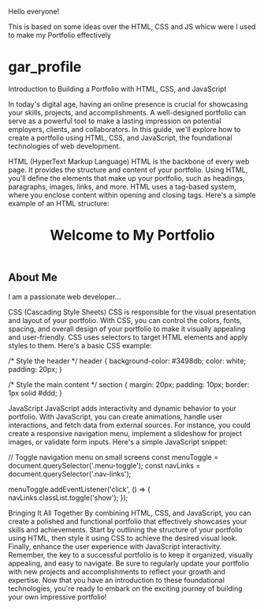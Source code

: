 
Hello everyone!

This is based on some ideas over the HTML, CSS and JS whicw were I used to make my Portfolio effectively

# gar_profile

Introduction to Building a Portfolio with HTML, CSS, and JavaScript

In today's digital age, having an online presence is crucial for showcasing your skills, projects, and accomplishments. 
A well-designed portfolio can serve as a powerful tool to make a lasting impression on potential employers, clients, and collaborators. 
In this guide, we'll explore how to create a portfolio using HTML, CSS, and JavaScript, the foundational technologies of web development.


HTML (HyperText Markup Language)
    HTML is the backbone of every web page. It provides the structure and content of your portfolio. 
Using HTML, you'll define the elements that make up your portfolio, such as headings, paragraphs, images, links, and more. 
HTML uses a tag-based system, where you enclose content within opening and closing tags. Here's a simple example of an HTML structure:

<!DOCTYPE html>
<html>
<head>
    <title>My Portfolio</title>
</head>
<body>
    <header>
        <h1>Welcome to My Portfolio</h1>
    </header>
    <section>
        <h2>About Me</h2>
        <p>I am a passionate web developer...</p>
    </section>
    <!-- More sections for projects, skills, contact, etc. -->
</body>
</html>


CSS (Cascading Style Sheets)
    CSS is responsible for the visual presentation and layout of your portfolio. 
With CSS, you can control the colors, fonts, spacing, and overall design of your portfolio to make it visually appealing and user-friendly. 
CSS uses selectors to target HTML elements and apply styles to them. Here's a basic CSS example:

/* Style the header */
header {
    background-color: #3498db;
    color: white;
    padding: 20px;
}

/* Style the main content */
section {
    margin: 20px;
    padding: 10px;
    border: 1px solid #ddd;
}


JavaScript
    JavaScript adds interactivity and dynamic behavior to your portfolio. 
With JavaScript, you can create animations, handle user interactions, and fetch data from external sources. 
For instance, you could create a responsive navigation menu, implement a slideshow for project images, or validate form inputs. 
Here's a simple JavaScript snippet:

// Toggle navigation menu on small screens
const menuToggle = document.querySelector('.menu-toggle');
const navLinks = document.querySelector('.nav-links');

menuToggle.addEventListener('click', () => {
    navLinks.classList.toggle('show');
});


Bringing It All Together
    By combining HTML, CSS, and JavaScript, you can create a polished and functional portfolio that effectively showcases your skills and achievements. 
Start by outlining the structure of your portfolio using HTML, then style it using CSS to achieve the desired visual look. 
Finally, enhance the user experience with JavaScript interactivity. Remember, the key to a successful portfolio is to keep it organized, 
visually appealing, and easy to navigate. Be sure to regularly update your portfolio with new projects and accomplishments to 
reflect your growth and expertise. Now that you have an introduction to these foundational technologies, 
you're ready to embark on the exciting journey of building your own impressive portfolio!





